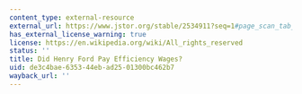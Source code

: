 ```yaml
---
content_type: external-resource
external_url: https://www.jstor.org/stable/2534911?seq=1#page_scan_tab_contents
has_external_license_warning: true
license: https://en.wikipedia.org/wiki/All_rights_reserved
status: ''
title: Did Henry Ford Pay Efficiency Wages?
uid: de3c4bae-6353-44eb-ad25-01300bc462b7
wayback_url: ''
---
```


